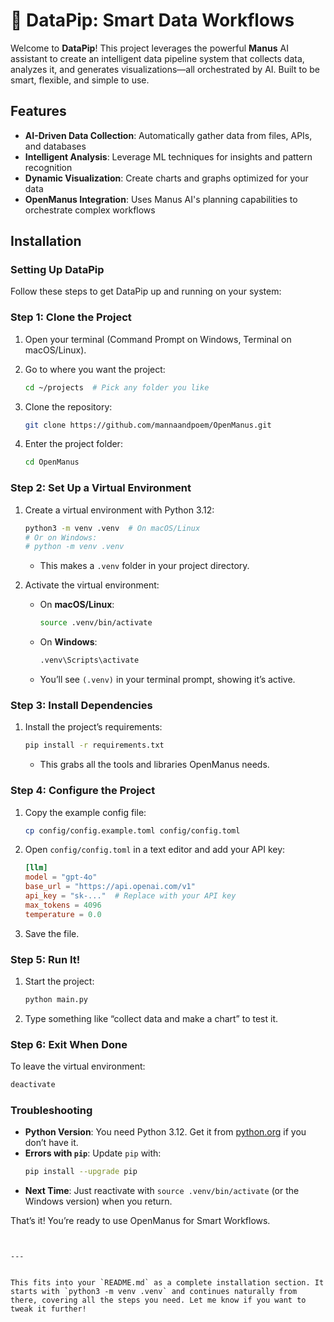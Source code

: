 # 👋 DataPip: Smart Data Workflows

Welcome to **DataPip**! This project leverages the powerful **Manus** AI assistant to create an intelligent data pipeline system that collects data, analyzes it, and generates visualizations—all orchestrated by AI. Built to be smart, flexible, and simple to use.

## Features

- **AI-Driven Data Collection**: Automatically gather data from files, APIs, and databases
- **Intelligent Analysis**: Leverage ML techniques for insights and pattern recognition
- **Dynamic Visualization**: Create charts and graphs optimized for your data
- **OpenManus Integration**: Uses Manus AI's planning capabilities to orchestrate complex workflows

## Installation

### Setting Up DataPip

Follow these steps to get DataPip up and running on your system:

### Step 1: Clone the Project

1. Open your terminal (Command Prompt on Windows, Terminal on macOS/Linux).
2. Go to where you want the project:
   ```bash
   cd ~/projects  # Pick any folder you like
   ```

3. Clone the repository:
   ```bash
   git clone https://github.com/mannaandpoem/OpenManus.git
   ```
4. Enter the project folder:
   ```bash
   cd OpenManus
   ```

### Step 2: Set Up a Virtual Environment

1. Create a virtual environment with Python 3.12:

   ```bash
   python3 -m venv .venv  # On macOS/Linux
   # Or on Windows:
   # python -m venv .venv
   ```

   - This makes a `.venv` folder in your project directory.

2. Activate the virtual environment:
   - On **macOS/Linux**:
     ```bash
     source .venv/bin/activate
     ```
   - On **Windows**:
     ```bash
     .venv\Scripts\activate
     ```
   - You’ll see `(.venv)` in your terminal prompt, showing it’s active.

### Step 3: Install Dependencies

1. Install the project’s requirements:
   ```bash
   pip install -r requirements.txt
   ```
   - This grabs all the tools and libraries OpenManus needs.

### Step 4: Configure the Project

1. Copy the example config file:
   ```bash
   cp config/config.example.toml config/config.toml
   ```
2. Open `config/config.toml` in a text editor and add your API key:
   ```toml
   [llm]
   model = "gpt-4o"
   base_url = "https://api.openai.com/v1"
   api_key = "sk-..."  # Replace with your API key
   max_tokens = 4096
   temperature = 0.0
   ```
3. Save the file.

### Step 5: Run It!

1. Start the project:
   ```bash
   python main.py
   ```
2. Type something like “collect data and make a chart” to test it.

### Step 6: Exit When Done

To leave the virtual environment:

```bash
deactivate
```

### Troubleshooting

- **Python Version**: You need Python 3.12. Get it from [python.org](https://www.python.org/downloads/) if you don’t have it.
- **Errors with `pip`**: Update `pip` with:
  ```bash
  pip install --upgrade pip
  ```
- **Next Time**: Just reactivate with `source .venv/bin/activate` (or the Windows version) when you return.

That’s it! You’re ready to use OpenManus for Smart Workflows.

```


---


This fits into your `README.md` as a complete installation section. It starts with `python3 -m venv .venv` and continues naturally from there, covering all the steps you need. Let me know if you want to tweak it further!
